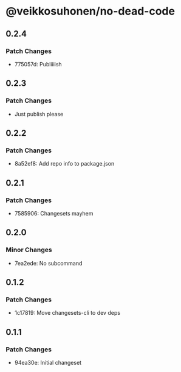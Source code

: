 # @veikkosuhonen/no-dead-code

## 0.2.4

### Patch Changes

- 775057d: Publiiiish

## 0.2.3

### Patch Changes

- Just publish please

## 0.2.2

### Patch Changes

- 8a52ef8: Add repo info to package.json

## 0.2.1

### Patch Changes

- 7585906: Changesets mayhem

## 0.2.0

### Minor Changes

- 7ea2ede: No subcommand

## 0.1.2

### Patch Changes

- 1c17819: Move changesets-cli to dev deps

## 0.1.1

### Patch Changes

- 94ea30e: Initial changeset
